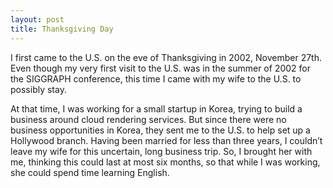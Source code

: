 ```yaml
---
layout: post
title: Thanksgiving Day
---
```


I first came to the U.S. on the eve of Thanksgiving in 2002, November 27th. Even though my very first visit to the U.S. was in the summer of 2002 for the SIGGRAPH conference, this time I came with my wife to the U.S. to possibly stay.

At that time, I was working for a small startup in Korea, trying to build a business around cloud rendering services. But since there were no business opportunities in Korea, they sent me to the U.S. to help set up a Hollywood branch. Having been married for less than three years, I couldn’t leave my wife for this uncertain, long business trip. So, I brought her with me, thinking this could last at most six months, so that while I was working, she could spend time learning English.